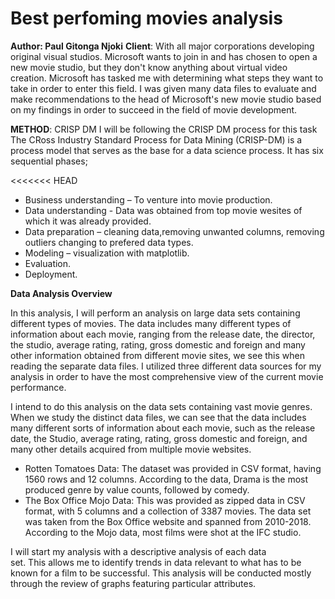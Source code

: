 # Best perfoming movies analysis

**Author: Paul Gitonga Njoki**
**Client**: With all major corporations developing original visual studios. Microsoft wants to join in and has chosen to open a new movie studio, but they don't know anything about virtual video creation. Microsoft has tasked me with determining what steps they want to take in order to enter this field. I was given many data files to evaluate and make recommendations to the head of Microsoft's new movie studio based on my findings in order to succeed in the field of movie development.

 **METHOD**: CRISP DM I will be following the CRISP DM process for this task The CRoss Industry Standard Process for Data Mining (CRISP-DM) is a process model that serves as the base for a data science process. It has six sequential phases;

<<<<<<< HEAD

* Business understanding – To venture into movie production.
* Data understanding - Data was obtained from top movie wesites of which it was already provided.
* Data preparation – cleaning data,removing unwanted columns, removing outliers changing to prefered data types.
* Modeling – visualization with matplotlib.
* Evaluation.
* Deployment.

**Data Analysis Overview**

In this analysis, I will perform an analysis on large data sets containing different types of movies. The data includes many different types of information about each movie, ranging from the release date, the director, the studio, average rating, rating, gross domestic and foreign and many other information obtained from different movie sites, we see this when reading the separate data files. I utilized three different data sources for my analysis in order to have the most comprehensive view of the current movie performance.

I intend to do this analysis on the data sets containing vast movie genres. When we study the distinct data files, we can see that the data includes many different sorts of information about each movie, such as the release date, the Studio, average rating, rating, gross domestic and foreign, and many other details acquired from multiple movie websites.

* Rotten Tomatoes Data: The dataset was provided in CSV format, having 1560 rows and 12 columns. According to the data, Drama is the most produced genre by value counts, followed by comedy.
* The Box Office Mojo Data: This was provided as zipped data in CSV format, with 5 columns and a collection of 3387 movies. The data set was taken from the Box Office website and spanned from 2010-2018. According to the Mojo data, most films were shot at the IFC studio.

I will start my analysis with a descriptive analysis of each data set. This allows me to identify trends in data relevant to what has to be known for a film to be successful. This analysis will be conducted mostly through the review of graphs featuring particular attributes.
